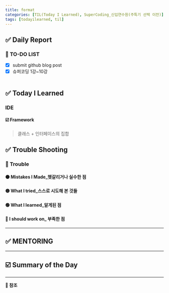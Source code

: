 ```yaml
---
title: format
categories: [TIL(Today I Learned), SuperCoding_신입연수원(주특기 선택 이전)]
tags: [todayilearned, til]
---
```


## ✅ Daily Report

### 📌 **TO-DO LIST**

- [x] submit github blog post
- [x] 슈퍼코딩 1강~10강
      <br>
      <br>

## ✅ Today I Learned

### **IDE**

#### ☑️ Framework

> 클래스 + 인터페이스의 집합

## ✅ Trouble Shooting

### **🔴 Trouble**

#### **🟠 Mistakes I Made\_헷갈리거나 실수한 점**

#### **🟡 What I tried\_스스로 시도해 본 것들**

#### **🟢 What I learned\_알게된 점**

#### **🔵 I should work on\_ 부족한 점**

---

## ✅ MENTORING

---

## ☑️ Summary of the Day <br>

---

**💟 참조**
